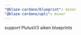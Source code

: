 ```yaml
---
"@blaze-cardano/blueprint": minor
"@blaze-cardano/uplc": minor
---
```


support PlutusV3 aiken blueprints
